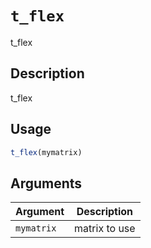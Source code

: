 # `t_flex`

t_flex


## Description

t_flex


## Usage

```r
t_flex(mymatrix)
```


## Arguments

Argument      |Description
------------- |----------------
`mymatrix`     |     matrix to use


